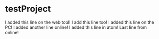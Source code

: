 # testProject
I added this line on the web tool!
I add this line too!
I added this line on the PC!
I added another line online!
I added this line in atom!
Last line from online!
